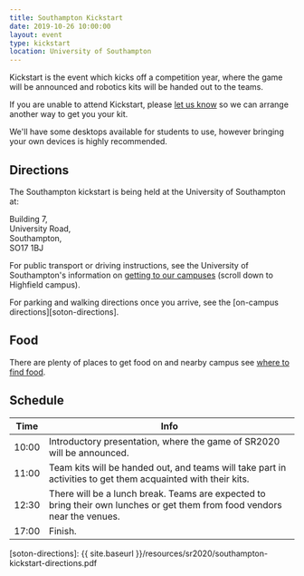 ```yaml
---
title: Southampton Kickstart
date: 2019-10-26 10:00:00
layout: event
type: kickstart
location: University of Southampton
---
```


Kickstart is the event which kicks off a competition year, where the game will
be announced and robotics kits will be handed out to the teams.

If you are unable to attend Kickstart, please [let us know][teams-contact] so we
can arrange another way to get you your kit.

We'll have some desktops available for students to use, however bringing your own devices is highly recommended.

## Directions

The Southampton kickstart is being held at the University of Southampton at:

Building 7,  
University Road,  
Southampton,  
SO17 1BJ  

For public transport or driving instructions, see the University of Southampton's information on [getting to our campuses][soton-campus-directions] (scroll down to Highfield campus).

For parking and walking directions once you arrive, see the [on-campus directions][soton-directions].

## Food

There are plenty of places to get food on and nearby campus see [where to find food][soton-food-map].

## Schedule

| Time  | Info |
|-------|------|
| 10:00 | Introductory presentation, where the game of SR2020 will be announced. |
| 11:00 | Team kits will be handed out, and teams will take part in activities to get them acquainted with their kits. |
| 12:30 | There will be a lunch break. Teams are expected to bring their own lunches or get them from food vendors near the venues. |
| 17:00 | Finish. |

[teams-contact]: mailto:teams@studentrobotics.org
[soton-food-map]: https://drive.google.com/open?id=1vDqr-yQh-OO7MzVa_OiuKD5xUrEsLprr
[soton-campus-directions]: http://www.southampton.ac.uk/about/visit/getting-to-our-campuses.page
[soton-directions]: {{ site.baseurl }}/resources/sr2020/southampton-kickstart-directions.pdf
